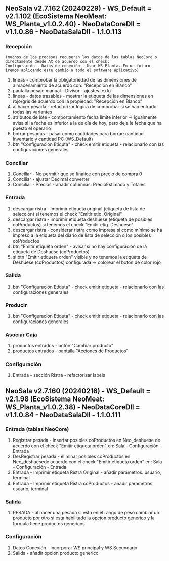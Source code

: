 ## NeoSala v2.7.162 (20240229) - WS_Default = v2.1.102 (EcoSistema NeoMeat: WS_Planta_v1.0.2.40) - NeoDataCoreDll = v1.1.0.86 - NeoDataSalaDll - 1.1.0.113		

### Recepción 
	(muchos de los procesos recuperan los datos de las tablas NeoCore o directamente desde AX de acuerdo con el check: 
	Configuración - Datos de conexión - Usar WS Planta. En un futuro iremos aplicando este cambio a todo el software aplicativo)
<ol>
 	<li>líneas - comprobar la obligatoriedad de las dimensiones de almacenamiento de acuerdo con: "Recepción en Blanco"</li>
 	<li>pantalla pesaje manual - Divisor - ajustes texto</li>
 	<li>líneas - datos trazables - mostrar la etiqueta de las dimensiones en rojo/gris de acuerdo con la propiedad: "Recepción en Blanco"</li>
 	<li>al hacer pesada - refactorizar lógica de comprobar si se han entrado todas las variantes</li>
 	<li>atributos de lote - comportamiento fecha límite inferior => igualmente avisa si la fecha es inferior a la de día de hoy, pero deja le fecha que ha puesto el operario</li>
 	<li>borrar pesadas - pasar como cantidades para borrar: cantidad Inventario y cantidad PC (WS_Default)</li>
 	<li>btn "Configuración Etiquta" - check emitir etiqueta - relacionarlo con las configuraciones generales</li>
	</ol>

### Conciliar
<ol>
 	<li>Conciliar - No permitir que se finalice con precio de compra 0</li>
 	<li>Conciliar - ajustar Decimal converter</li>
 	<li>Conciliar - Precios - añadir columnas: PrecioEstimado y Totales</li>
	</ol>
 
### Entrada
<ol>
 	<li>descargar ristra - imprimir etiqueta original (etiqueta de lista de selección) si tenemos el check "Emitir etiq. Original"</li>
	<li>descargar ristra - imprimir etiqueta deshuese (etiqueta de posibles coProductos) si tenemos el check "Emitir etiq. Deshuese"</li>
	<li>descargar ristra - considerar ristra como impresa si como mínimo se ha impreso a la etiqueta del diario de lista de selección o los posibles coProductos</li>
	<li>btn "Emitir etiqueta orden" - avisar si no hay configuración de la etiqueta de Deshuese (coProductos)</li>
	<li>si btn "Emitir etiqueta orden" visible y no tenemos la etiqueta de Deshuese (coProductos) configurada => colorear el boton de color rojo</li>
	</ol>

### Salida
<ol>
 	<li>btn "Configuración Etiquta" - check emitir etiqueta - relacionarlo con las configuraciones generales</li>
	</ol>

### Producir
<ol>
 	<li>btn "Configuración Etiquta" - check emitir etiqueta - relacionarlo con las configuraciones generales</li>
	</ol>

### Asociar Caja
<ol>
 	<li>productos entrados - botón "Cambiar producto"</li>
 	<li>productos entrados - pantalla "Acciones de Productos"</li>
	</ol>

### Configuración
<ol>
 	<li>Entrada - sección Ristra - refactorizar labels</li>
	</ol>


 ## NeoSala v2.7.160 (20240216) - WS_Default = v2.1.98 (EcoSistema NeoMeat: WS_Planta_v1.0.2.38) - NeoDataCoreDll = v1.1.0.84 - NeoDataSalaDll - 1.1.0.111	

### Entrada (tablas NeoCore)
<ol>
 	<li>Registrar pesada - insertar posibles coProductos en Neo_deshuese de acuerdo con el check "Emitir etiqueta orden" en: Sala - Configuración - Entrada</li>
  	<li>DesRegistrar pesada - eliminar posibles coProductos en Neo_deshuesede acuerdo con el check "Emitir etiqueta orden" en: Sala - Configuración - Entrada</li>
  	<li>Entrada - Imprimir etiqueta Ristra Original - añadir parámetros: usuario, terminal</li>
	<li>Entrada - Imprimir etiqueta Ristra coProductos - añadir parámetros: usuario, terminal</li>
	</ol>

### Salida
<ol>
 	<li>PESADA - al hacer una pesada si esta en el rango de peso cambiar un producto por otro si esta habilitado la opcion producto generico y la formula tiene productos genericos</li>
	</ol>
 
### Configuración
<ol>
 	<li>Datos Conexión - incorporar WS principal y WS Secundario</li>
	<li>Salida - añadir opcion producto generico</li>
	</ol>


